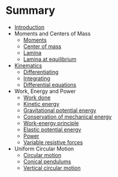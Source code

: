 # Summary

* [Introduction](README.md)
* Moments and Centers of Mass
  * [Moments](moments-and-centers-of-mass/moments.md)
  * [Center of mass](moments-and-centers-of-mass/center-of-mass.md)
  * [Lamina](moments-and-centers-of-mass/lamina.md)
  * [Lamina at equilibrium](moments-and-centers-of-mass/lamina-at-equilibrium.md)
* [Kinematics](kinemtaics.md)
  * [Differentiating](kinemtaics/differentiating.md)
  * [Integrating](kinemtaics/integrating.md)
  * [Differential equations](kinemtaics/differential-equations.md)
* Work, Energy and Power
  * [Work done](work-done.md)
  * [Kinetic energy](kinetic-energy.md)
  * [Gravitational potential energy](gravitational-potential-energy.md)
  * [Conservation of mechanical energy](conservation-of-mechanical-energy.md)
  * [Work-energy principle](work-energy-principle.md)
  * [Elastic potential energy](elastic-potential-energy.md)
  * [Power](power.md)
  * [Variable resistive forces](variable-resistive-forces.md)
* Uniform Circular Motion
  * [Circular motion](circular-motion.md)
  * [Conical pendulums](conical-pendulums.md)
  * [Vertical circular motion](vertical-circular-motion.md)

